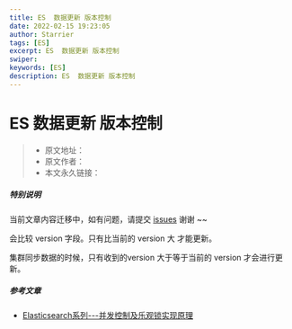 ```yaml
---
title: ES  数据更新 版本控制
date: 2022-02-15 19:23:05
author: Starrier
tags: [ES]
excerpt: ES  数据更新 版本控制
swiper:
keywords: [ES]
description: ES  数据更新 版本控制
---
```


#  ES  数据更新 版本控制

> * 原文地址：[]()
> * 原文作者：[]()
> * 本文永久链接：[]()

##### **特别说明**

当前文章内容迁移中，如有问题，请提交 [issues](https://github.com/Starrier/starrier.github.io/issues) 谢谢 ~~

会比较 version 字段。只有比当前的 version 大 才能更新。

集群同步数据的时候，只有收到的version 大于等于当前的 version 才会进行更新。

##### 参考文章

- [Elasticsearch系列---并发控制及乐观锁实现原理](https://segmentfault.com/a/1190000021199668)
